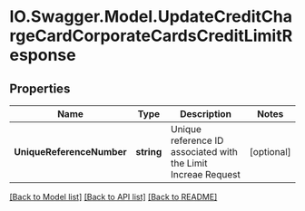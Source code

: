 # IO.Swagger.Model.UpdateCreditChargeCardCorporateCardsCreditLimitResponse
## Properties

Name | Type | Description | Notes
------------ | ------------- | ------------- | -------------
**UniqueReferenceNumber** | **string** | Unique reference ID associated with the Limit Increae Request | [optional] 

[[Back to Model list]](../README.md#documentation-for-models) [[Back to API list]](../README.md#documentation-for-api-endpoints) [[Back to README]](../README.md)

